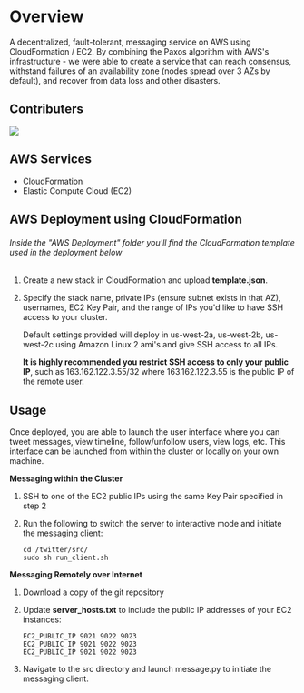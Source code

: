 # Overview
A decentralized, fault-tolerant, messaging service on AWS using CloudFormation / EC2. By combining the Paxos algorithm with AWS's infrastructure - we were able to create a service that can reach consensus, withstand failures of an availability zone (nodes spread over 3 AZs by default), and recover from data loss and other disasters.


## Contributers

<a href="https://github.com/AndrewAltimit/Distributed-Twitter-Service//graphs/contributors">
  <img src="https://contributors-img.firebaseapp.com/image?repo=AndrewAltimit/Distributed-Twitter-Service/" />
</a>


## AWS Services
* CloudFormation
* Elastic Compute Cloud (EC2)


## AWS Deployment using CloudFormation

###### Inside the "AWS Deployment" folder you'll find the CloudFormation template used in the deployment below

1. Create a new stack in CloudFormation and upload **template.json**.


2. Specify the stack name, private IPs (ensure subnet exists in that AZ), usernames, EC2 Key Pair, and the range of IPs you'd like to have SSH access to your cluster. 

    Default settings provided will deploy in us-west-2a, us-west-2b, us-west-2c using Amazon Linux 2 ami's and give SSH access to all IPs. 
    
    **It is highly recommended you restrict SSH access to only your public IP**, such as 163.162.122.3.55/32 where 163.162.122.3.55 is the public IP of the remote user.


## Usage

Once deployed, you are able to launch the user interface where you can tweet messages, view timeline, follow/unfollow users, view logs, etc. This interface can be launched from within the cluster or locally on your own machine.

****Messaging within the Cluster****

1. SSH to one of the EC2 public IPs using the same Key Pair specified in step 2
2. Run the following to switch the server to interactive mode and initiate the messaging client:

       cd /twitter/src/
       sudo sh run_client.sh
    


****Messaging Remotely over Internet****

1. Download a copy of the git repository
2. Update **server_hosts.txt** to include the public IP addresses of your EC2 instances:

       EC2_PUBLIC_IP 9021 9022 9023
       EC2_PUBLIC_IP 9021 9022 9023
       EC2_PUBLIC_IP 9021 9022 9023

3. Navigate to the src directory and launch message.py to initiate the messaging client.

